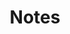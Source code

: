 ---
linktitle: 
title: Notes
layout: docs

# View.
#   1 = List
#   2 = Compact
#   3 = Card
view: 3
draft: false

# Optional header image (relative to `assets/media/` folder).
header:
  caption: ""
  image: ""
---